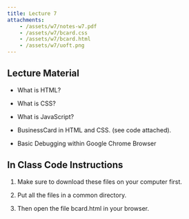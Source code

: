```yaml
---
title: Lecture 7
attachments:
    - /assets/w7/notes-w7.pdf
    - /assets/w7/bcard.css
    - /assets/w7/bcard.html
    - /assets/w7/uoft.png
---
```

## Lecture Material

* What is HTML?

* What is CSS?

* What is JavaScript?

* BusinessCard in HTML and CSS. (see code attached). 

* Basic Debugging within Google Chrome Browser 

## In Class Code Instructions

1. Make sure to download these files on your computer first. 

2. Put all the files in a common directory. 

3. Then open the file bcard.html in your browser. 


